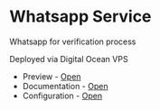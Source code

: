 # Whatsapp Service
Whatsapp for verification process 

Deployed via Digital Ocean VPS

- Preview - [Open](https://wa-service.zekhoi.dev/)
- Documentation - [Open](https://docs-fp.zekhoi.dev/api/whatsapp)
- Configuration - [Open](https://github.com/SYNRGY-FP-C/dotenv/blob/main/fsw/backend/.env)
